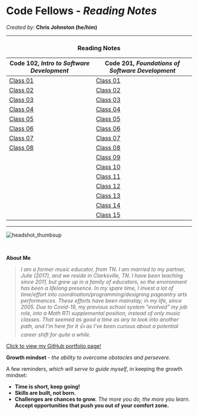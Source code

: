 # **Code Fellows - _Reading Notes_**
_Created by:_ **Chris Johnston (he/him)**

<hr>

<h3 style="display:block;
           margin-left: auto;
           margin-right:auto;
           text-align: center;">
  Reading Notes</h3>
  
  **Code 102**, _Intro to Software Development_ | **Code 201**, _Foundations of Software Development_
------------ | -------------
[Class 01](102/102class01reading.md)|[Class 01](201/201class01reading.md)
[Class 02](102/102class02reading.md)|[Class 02](201/201class02reading.md)
[Class 03](102/102class03reading.md)|[Class 03](201/201class03reading.md)
[Class 04](102/102class04reading.md)|[Class 04](201/201class04reading.md)
[Class 05](102/102class05reading.md)|[Class 05](201/201class05reading.md)
[Class 06](102/102class06reading.md)|[Class 06](201/201class06reading.md)
[Class 07](102/102class07reading.md)|[Class 07](201/201class07reading.md)
[Class 08](102/102class08reading.md)|[Class 08](201/201class08reading.md)
[]()                                |[Class 09](201/201class09reading.md)
[]()                                |[Class 10](201/201class10reading.md)
[]()                                |[Class 11](201/201class11reading.md)
[]()                                |[Class 12](201/201class12reading.md)
[]()                                |[Class 13](201/201class13reading.md)
[]()                                |[Class 14](201/201class14reading.md)
[]()                                |[Class 15]()

<hr>

![headshot_thumbsup](https://user-images.githubusercontent.com/112371867/187345671-3fbaacb0-1c28-45b6-b045-989c0df38a65.JPG)

<br>

**About Me**

> _I am a former music educator, from TN. I am married to my partner, Julie (2017), and we reside in Clarksville, TN. I have been teaching since 2011, but grew up in a family of educators, so the environment has been a lifelong presence. In my spare time, I invest a lot of time/effort into coordination/programming/designing pageantry arts performances. These efforts have been mainstay, in my life, since 2005. Due to Covid-19, my previous school system "evolved" my job role, into a Math RTI supplemental position, instead of only music classes. That seemed as good a time as any to look into another path, and I'm here for it :+1: as I've been curious about a potential career shift for quite a while._

[Click to view my GitHub portfolio page!](https://github.com/chrisjohnston1986)


**Growth mindset** - _the ability to overcome obstacles and persevere._

A few reminders, *which will serve to guide myself*, in keeping the growth mindset:

- **Time is short, keep going!**
- **Skills are built, not born.**
- **Challenges are chances to grow.** _The more you do, the more you learn._ **Accept opportunities that push you out of your comfort zone.**

